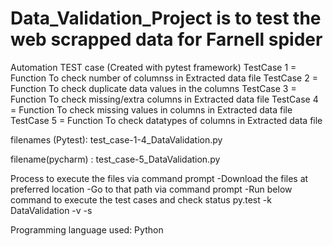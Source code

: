 # Data_Validation_Project is to test the web scrapped data for Farnell spider
Automation TEST case (Created with pytest framework)
TestCase 1 = Function To check number of columnss in Extracted data file
TestCase 2 = Function To check duplicate data values  in the columns
TestCase 3 = Function To check missing/extra columns in Extracted data file
TestCase 4 = Function To check missing values in columns in Extracted data file
TestCase 5 = Function To check datatypes of columns in Extracted data file

filenames (Pytest):
test_case-1-4_DataValidation.py

filename(pycharm) :
test_case-5_DataValidation.py


Process to execute the files via command prompt
-Download the files at preferred location
-Go to that path via command prompt
-Run below command to execute the test cases and check status
py.test -k DataValidation -v -s

Programming language used: Python


